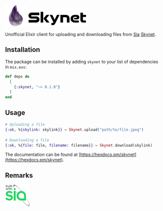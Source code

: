 <a href="https://siasky.net"><img src="https://github.com/alexfreska/elixir_skynet/blob/master/assets/elixir.png" alt="Elixir" width="70" /><img src="https://github.com/alexfreska/elixir_skynet/blob/master/assets/skynet.svg" alt="Skynet" width="200" /></a>

Unofficial Elixir client for uploading and downloading files from <a href="https://sia.tech/">Sia</a> <a href="https://siasky.net/">Skynet</a>.


## Installation

The package can be installed by adding `skynet` to your list of dependencies in `mix.exs`:

```elixir
def deps do
  [
    {:skynet, "~> 0.1.0"}
  ]
end
```


## Usage

```elixir
# Uploading a file
{:ok, %{skylink: skylink}} = Skynet.upload("path/to/file.jpeg")

# Downloading a file
{:ok, %{file: file, filename: filename}} = Skynet.download(skylink)
```

The documentation can be found at [https://hexdocs.pm/skynet](https://hexdocs.pm/skynet).

## Remarks
<a href="https://sia/tech"><img src="https://github.com/alexfreska/elixir_skynet/blob/master/assets/built-with-sia.svg" alt="Built with Sia" width="80" /></a>
